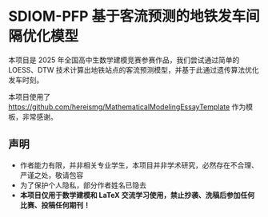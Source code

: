 # SDIOM-PFP 基于客流预测的地铁发车间隔优化模型
本项目是 2025 年全国高中生数学建模竞赛参赛作品，我们尝试通过简单的 LOESS、DTW 技术计算出地铁站点的客流预测模型，并基于此通过遗传算法优化发车时刻。

本项目使用了 https://github.com/hereismg/MathematicalModelingEssayTemplate 作为模板，非常感谢。

## 声明
- 作者能力有限，并非相关专业学生，本项目并非学术研究，必然存在不合理、严谨之处，敬请包容
- 为了保护个人隐私，部分作者姓名已隐去
- **本项目仅用于数学建模和 LaTeX 交流学习使用，禁止抄袭、洗稿后参加任何比赛、投稿任何期刊！**